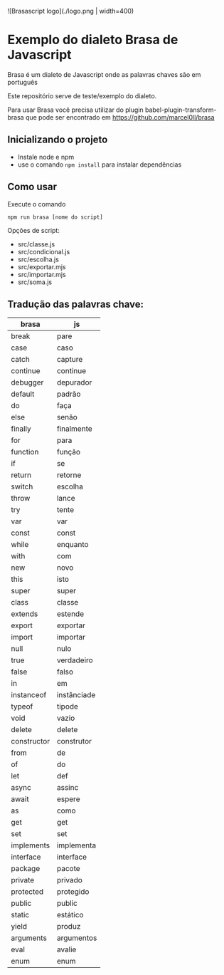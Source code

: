 ![Brasascript logo](./logo.png | width=400)

# Exemplo do dialeto Brasa de Javascript

Brasa é um dialeto de Javascript onde as palavras chaves são em português

Este repositório serve de teste/exemplo do dialeto.

Para usar Brasa você precisa utilizar do plugin babel-plugin-transform-brasa que
pode ser encontrado em https://github.com/marcel0ll/brasa

## Inicializando o projeto

* Instale node e npm
* use o comando `npm install` para instalar dependências

## Como usar

Execute o comando

`npm run brasa [nome do script]`


Opções de script:

- src/classe.js
- src/condicional.js
- src/escolha.js
- src/exportar.mjs
- src/importar.mjs
- src/soma.js


## Tradução das palavras chave:

| brasa         | js          |
| ------------- | ---------   |
| break         | pare        |
| case          | caso        |
| catch         | capture     |
| continue      | continue    |
| debugger      | depurador   |
| default       | padrão      |
| do            | faça        |
| else          | senão       |
| finally       | finalmente  |
| for           | para        |
| function      | função      |
| if            | se          |
| return        | retorne     |
| switch        | escolha     |
| throw         | lance       |
| try           | tente       |
| var           | var         |
| const         | const       |
| while         | enquanto    |
| with          | com         |
| new           | novo        |
| this          | isto        |
| super         | super       |
| class         | classe      |
| extends       | estende     |
| export        | exportar    |
| import        | importar    |
| null          | nulo        |
| true          | verdadeiro  |
| false         | falso       |
| in            | em          |
| instanceof    | instânciade |
| typeof        | tipode      |
| void          | vazio       |
| delete        | delete      |
| constructor   | construtor  |
| from          | de          |
| of            | do          |
| let           | def         |
| async         | assinc      |
| await         | espere      |
| as            | como        |
| get           | get         |
| set           | set         |
| implements    | implementa  |
| interface     | interface   |
| package       | pacote      |
| private       | privado     |
| protected     | protegido   |
| public        | public      |
| static        | estático    |
| yield         | produz      |
| arguments     | argumentos  |
| eval          | avalie      |
| enum          | enum        |
